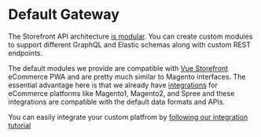 # Default Gateway

The Storefront API architecture [is modular](../modules/introduction.md). You can create custom modules to support different GraphQL and Elastic schemas along with custom REST endpoints.

The default modules we provide are compatible with [Vue Storefront](https://vuestorefront.io) eCommerce PWA and are pretty much similar to Magento interfaces. The essential advantage here is that we already have [integrations](../integration/integration.md) for eCommerce platforms like Magento1, Magento2, and Spree and these integrations are compatible with the default data formats and APIs.

You can easily integrate your custom platfrom by [following our integration tutorial](../integration/integration.md)
